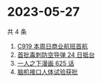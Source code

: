 # 2023-05-27

共 4 条

<!-- BEGIN ZHIHUSEARCH -->
<!-- 最后更新时间 Sat May 27 2023 17:10:43 GMT+0800 (China Standard Time) -->
1. [C919 本周日商业航班首航](https://www.zhihu.com/search?q=C919%20本周日商业航班首航)
1. [首批毒刺防空导弹 24 日抵台](https://www.zhihu.com/search?q=首批毒刺防空导弹%2024%20日抵台)
1. [一人之下漫画 625 话](https://www.zhihu.com/search?q=一人之下漫画%20625%20话)
1. [脑机接口人体试验获批](https://www.zhihu.com/search?q=脑机接口人体试验获批)
<!-- END ZHIHUSEARCH -->
